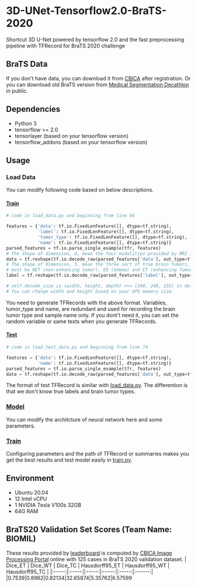 # 3D-UNet-Tensorflow2.0-BraTS-2020
Shortcut 3D U-Net powered by tensorflow 2.0 and the fast preprocessing pipeline with TFRecord for BraTS 2020 challenge

## BraTS Data
If you don't have data, you can download it from [CBICA](https://www.med.upenn.edu/cbica/brats2020/data.html ) after registration. Or you can download old BraTS version from [Medical Segmentation Decathlon](http://medicaldecathlon.com/) in public.

## Dependencies
* Python 3
* tensorflow >= 2.0
* tensorlayer (based on your tensorflow version)
* tensorflow_addons (based on your tensorflow version) 

## Usage

### Load Data

You can modify following code based on below descriptions.
#### [Train](/load_data.py#L84-L90)
```python
# code in load_data.py and beginning from line 84

features = {'data': tf.io.FixedLenFeature([], dtype=tf.string),
            'label': tf.io.FixedLenFeature([], dtype=tf.string),
            'tumor_type': tf.io.FixedLenFeature([], dtype=tf.string),
            'name': tf.io.FixedLenFeature([], dtype=tf.string)}
parsed_features = tf.io.parse_single_example(tfr, features)
# The shape of dimension, 4, mean the four modalities provided by MRI images.
data = tf.reshape(tf.io.decode_raw(parsed_features['data'], out_type=tf.float32), self.decode_size+tuple([4]))
# The shape of dimension, 3, mean the three sort of true brain tumors, 
# must be NET (non-enhancing tumor), ED (edema) and ET (enhancing Tumor) with 0 (background) or 1 (true) in order.
label = tf.reshape(tf.io.decode_raw(parsed_features['label'], out_type=tf.float32), self.decode_size+tuple([3]))

# self.decode_size is (width, height, depth) >>> (240, 240, 155) in default.
# You can change width and height based on your GPU memory size.

```

You need to generate TFRecords with the above format. Variables, tumor_type and name, are redundant and used for recording the brain tumor type and sample name only. If you dont't need it, you can set the random variable or same texts when you generate TFRecords.

#### [Test](/load_test_data.py#L74-L77)
```python
# code in load_test_data.py and beginning from line 74

features = {'data': tf.io.FixedLenFeature([], dtype=tf.string),
            'name': tf.io.FixedLenFeature([], dtype=tf.string)}
parsed_features = tf.io.parse_single_example(tfr, features)
data = tf.reshape(tf.io.decode_raw(parsed_features['data'], out_type=tf.float32), self.decode_size+tuple([4]))
```
The format of test TFRecord is similar with [load_data.py](/load_data.py#L84-L90). The differention is that we don't know true labels and brain tumor types.

### [Model](/model.py)
You can modify the architcture of neural network here and some parameters.

### [Train](/train.py)
Configuring parameters and the path of TFRecord or summaries makes you get the best results and test model easily in [train.py](/train.py#L13-L44).

## Environment
* Ubuntu 20.04  
* 12 Intel vCPU  
* 1 NVIDIA Tesla V100s 32GB
* 64G RAM

## BraTS20 Validation Set Scores (Team Name: BIOMIL)
These results provided by [leaderboard](https://www.cbica.upenn.edu/BraTS20/lboardValidation.html) is computed by [CBICA Image Processing Portal](https://ipp.cbica.upenn.edu/) online with 125 cases in BraTS 2020 validation dataset.
| Dice_ET | Dice_WT | Dice_TC | Hausdorff95_ET | Hausdorff95_WT | Hausdorff95_TC |
|:-----:|:-----:|:-----:|:-----:|:-----:|:------:|
|0.7539|0.8962|0.82134|32.65874|5.35762|6.57599

